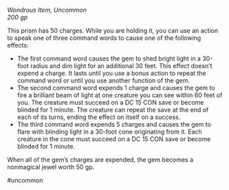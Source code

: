 *Wondrous Item, Uncommon*  
*200 gp*

This prism has 50 charges. While you are holding it, you can use an action to speak one of three command words to cause one of the following effects:
* The first command word causes the gem to shed bright light in a 30-foot radius and dim light for an additional 30 feet. This effect doesn’t expend a charge. It lasts until you use a bonus action to repeat the command word or until you use another function of the gem.
* The second command word expends 1 charge and causes the gem to fire a brilliant beam of light at one creature you can see within 60 feet of you. The creature must succeed on a DC 15 CON save or become blinded for 1 minute. The creature can repeat the save at the end of each of its turns, ending the effect on itself on a success.
* The third command word expends 5 charges and causes the gem to flare with blinding light in a 30-foot cone originating from it. Each creature in the cone must succeed on a DC 15 CON save or become blinded for 1 minute.

When all of the gem’s charges are expended, the gem becomes a nonmagical jewel worth 50 gp.

#uncommon
